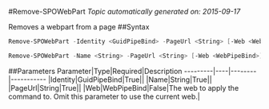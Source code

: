 #Remove-SPOWebPart
*Topic automatically generated on: 2015-09-17*

Removes a webpart from a page
##Syntax
```powershell
Remove-SPOWebPart -Identity <GuidPipeBind> -PageUrl <String> [-Web <WebPipeBind>]
```


```powershell
Remove-SPOWebPart -Name <String> -PageUrl <String> [-Web <WebPipeBind>]
```


##Parameters
Parameter|Type|Required|Description
---------|----|--------|-----------
|Identity|GuidPipeBind|True||
|Name|String|True||
|PageUrl|String|True||
|Web|WebPipeBind|False|The web to apply the command to. Omit this parameter to use the current web.|
<!-- Ref: E4CDCEF96479A4DAB33B8E8D6F311B50 -->